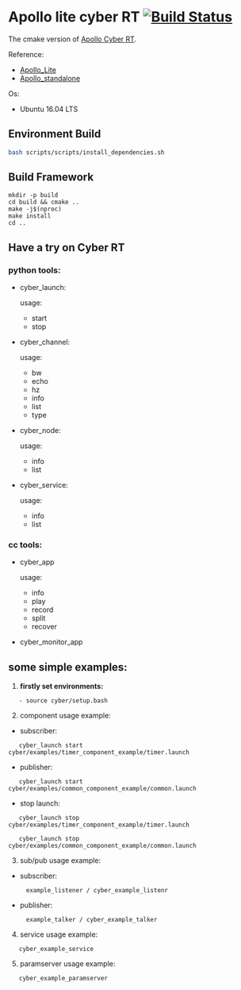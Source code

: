 # Apollo lite cyber RT [![Build Status](https://travis-ci.com/Aidous/apollo_lite_cyber.svg?token=8DqbrMkiJq8qxyzaYtzQ&branch=master)](https://travis-ci.com/Aidous/apollo_lite_cyber)

The cmake version of [Apollo Cyber RT](https://github.com/ApolloAuto/apollo). 

Reference:
- [Apollo_Lite](https://github.com/mickeyouyou/apollo_lite)
- [Apollo_standalone](https://github.com/yuzhangbit/apollo_standalone)

Os:
- Ubuntu 16.04 LTS

## Environment Build
```bash
bash scripts/scripts/install_dependencies.sh
```

## Build Framework
```
mkdir -p build
cd build && cmake ..
make -j$(nproc)
make install
cd ..
```

## Have a try on Cyber RT

### python tools:

- cyber_launch:

  usage: 
  - start 
  - stop

- cyber_channel:

  usage: 
  - bw  
  - echo  
  - hz  
  - info  
  - list  
  - type 

- cyber_node:

  usage: 
  - info  
  - list 

- cyber_service:

  usage: 
  - info  
  - list


### cc tools:

- cyber_app

  usage: 
  - info 
  - play 
  - record 
  - split 
  - recover

- cyber_monitor_app


## some simple examples:

1. **firstly set environments:**
```
   - source cyber/setup.bash
```   
   
2. component usage example:

- subscriber:
```
   cyber_launch start cyber/examples/timer_component_example/timer.launch   
```

- publisher:
```
   cyber_launch start cyber/examples/common_component_example/common.launch   
```
- stop launch:
```
   cyber_launch stop cyber/examples/timer_component_example/timer.launch

   cyber_launch stop cyber/examples/common_component_example/common.launch
```

3. sub/pub usage example:

- subscriber:
``` 
     example_listener / cyber_example_listenr 
```

- publisher:
```
     example_talker / cyber_example_talker 
```

4. service usage example:
```
   cyber_example_service
```

5. paramserver usage example:
```
   cyber_example_paramserver
```

